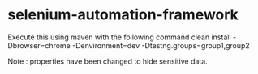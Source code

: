 selenium-automation-framework
=============================

Execute this using maven with the following command
clean install -Dbrowser=chrome -Denvironment=dev -Dtestng.groups=group1,group2


Note : properties have been changed to hide sensitive data.
